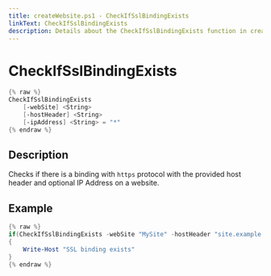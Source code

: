 ```yaml
---
title: createWebsite.ps1 - CheckIfSslBindingExists
linkText: CheckIfSslBindingExists
description: Details about the CheckIfSslBindingExists function in createWebsite.ps1 helper script
---
```


# CheckIfSslBindingExists

```PowerShell
{% raw %}
CheckIfSslBindingExists
    [-webSite] <String>
    [-hostHeader] <String>
    [-ipAddress] <String> = "*"
{% endraw %}
```

## Description

Checks if there is a binding with `https` protocol with the provided host header and optional IP Address on a website.

## Example

```PowerShell
{% raw %}
if(CheckIfSslBindingExists -webSite "MySite" -hostHeader "site.example.com")
{
    Write-Host "SSL binding exists"
}
{% endraw %}
```
